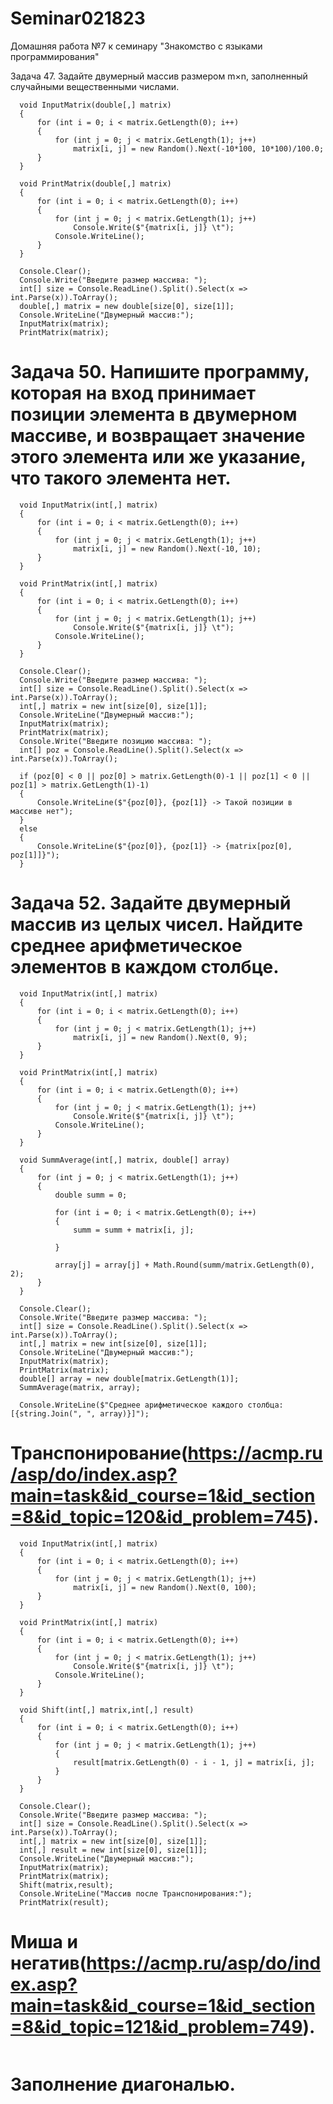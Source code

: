 # Seminar021823
Домашняя работа №7 к семинару "Знакомство с языками программирования"

Задача 47. Задайте двумерный массив размером m×n, заполненный случайными вещественными числами.
```
  void InputMatrix(double[,] matrix)
  {
      for (int i = 0; i < matrix.GetLength(0); i++)
      {
          for (int j = 0; j < matrix.GetLength(1); j++)
              matrix[i, j] = new Random().Next(-10*100, 10*100)/100.0;
      }
  }

  void PrintMatrix(double[,] matrix)
  {
      for (int i = 0; i < matrix.GetLength(0); i++)
      {
          for (int j = 0; j < matrix.GetLength(1); j++)
              Console.Write($"{matrix[i, j]} \t");
          Console.WriteLine();
      }
  }

  Console.Clear();
  Console.Write("Введите размер массива: ");
  int[] size = Console.ReadLine().Split().Select(x => int.Parse(x)).ToArray();
  double[,] matrix = new double[size[0], size[1]];
  Console.WriteLine("Двумерный массив:");
  InputMatrix(matrix);
  PrintMatrix(matrix);
```

# Задача 50. Напишите программу, которая на вход принимает позиции элемента в двумерном массиве, и возвращает значение этого элемента или же указание, что такого элемента нет.
```
  void InputMatrix(int[,] matrix)
  {
      for (int i = 0; i < matrix.GetLength(0); i++)
      {
          for (int j = 0; j < matrix.GetLength(1); j++)
              matrix[i, j] = new Random().Next(-10, 10);
      }
  }

  void PrintMatrix(int[,] matrix)
  {
      for (int i = 0; i < matrix.GetLength(0); i++)
      {
          for (int j = 0; j < matrix.GetLength(1); j++)
              Console.Write($"{matrix[i, j]} \t");
          Console.WriteLine();
      }
  }

  Console.Clear();
  Console.Write("Введите размер массива: ");
  int[] size = Console.ReadLine().Split().Select(x => int.Parse(x)).ToArray();
  int[,] matrix = new int[size[0], size[1]];
  Console.WriteLine("Двумерный массив:");
  InputMatrix(matrix);
  PrintMatrix(matrix);
  Console.Write("Введите позицию массива: ");
  int[] poz = Console.ReadLine().Split().Select(x => int.Parse(x)).ToArray();

  if (poz[0] < 0 || poz[0] > matrix.GetLength(0)-1 || poz[1] < 0 || poz[1] > matrix.GetLength(1)-1)
  {
      Console.WriteLine($"{poz[0]}, {poz[1]} -> Такой позиции в массиве нет");
  }
  else
  {
      Console.WriteLine($"{poz[0]}, {poz[1]} -> {matrix[poz[0], poz[1]]}");
  }
```

# Задача 52. Задайте двумерный массив из целых чисел. Найдите среднее арифметическое элементов в каждом столбце.
```
  void InputMatrix(int[,] matrix)
  {
      for (int i = 0; i < matrix.GetLength(0); i++)
      {
          for (int j = 0; j < matrix.GetLength(1); j++)
              matrix[i, j] = new Random().Next(0, 9);
      }
  }

  void PrintMatrix(int[,] matrix)
  {
      for (int i = 0; i < matrix.GetLength(0); i++)
      {
          for (int j = 0; j < matrix.GetLength(1); j++)
              Console.Write($"{matrix[i, j]} \t");
          Console.WriteLine();
      }
  }

  void SummAverage(int[,] matrix, double[] array)
  {
      for (int j = 0; j < matrix.GetLength(1); j++)
      {
          double summ = 0;

          for (int i = 0; i < matrix.GetLength(0); i++)
          {
              summ = summ + matrix[i, j];

          }

          array[j] = array[j] + Math.Round(summ/matrix.GetLength(0), 2);
      }
  }

  Console.Clear();
  Console.Write("Введите размер массива: ");
  int[] size = Console.ReadLine().Split().Select(x => int.Parse(x)).ToArray();
  int[,] matrix = new int[size[0], size[1]];
  Console.WriteLine("Двумерный массив:");
  InputMatrix(matrix);
  PrintMatrix(matrix);
  double[] array = new double[matrix.GetLength(1)];
  SummAverage(matrix, array);

  Console.WriteLine($"Среднее арифметическое каждого столбца:  [{string.Join(", ", array)}]");
```

# Транспонирование(https://acmp.ru/asp/do/index.asp?main=task&id_course=1&id_section=8&id_topic=120&id_problem=745).
```
  void InputMatrix(int[,] matrix)
  {
      for (int i = 0; i < matrix.GetLength(0); i++)
      {
          for (int j = 0; j < matrix.GetLength(1); j++)
              matrix[i, j] = new Random().Next(0, 100);
      }
  }

  void PrintMatrix(int[,] matrix)
  {
      for (int i = 0; i < matrix.GetLength(0); i++)
      {
          for (int j = 0; j < matrix.GetLength(1); j++)
              Console.Write($"{matrix[i, j]} \t");
          Console.WriteLine();
      }
  }

  void Shift(int[,] matrix,int[,] result)
  {
      for (int i = 0; i < matrix.GetLength(0); i++)
      {
          for (int j = 0; j < matrix.GetLength(1); j++)
          {
              result[matrix.GetLength(0) - i - 1, j] = matrix[i, j];
          }
      }
  }

  Console.Clear();
  Console.Write("Введите размер массива: ");
  int[] size = Console.ReadLine().Split().Select(x => int.Parse(x)).ToArray();
  int[,] matrix = new int[size[0], size[1]];
  int[,] result = new int[size[0], size[1]];
  Console.WriteLine("Двумерный массив:");
  InputMatrix(matrix);
  PrintMatrix(matrix);
  Shift(matrix,result);
  Console.WriteLine("Массив после Транспонирования:");
  PrintMatrix(result);
```

# Миша и негатив(https://acmp.ru/asp/do/index.asp?main=task&id_course=1&id_section=8&id_topic=121&id_problem=749).
```

```

# Заполнение диагональю.
```

```
